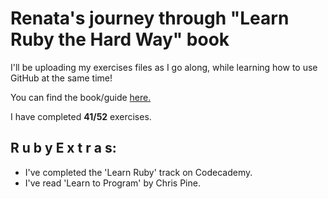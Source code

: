 # Renata's journey through "Learn Ruby the Hard Way" book

I'll be uploading my exercises files as I go along,
while learning how to use GitHub at the same time!

You can find the book/guide [here.](https://learnrubythehardway.org)

I have completed **41/52** exercises.

## R u b y  E x t r a s:

- I've completed the 'Learn Ruby' track on Codecademy.
- I've read 'Learn to Program' by Chris Pine.
